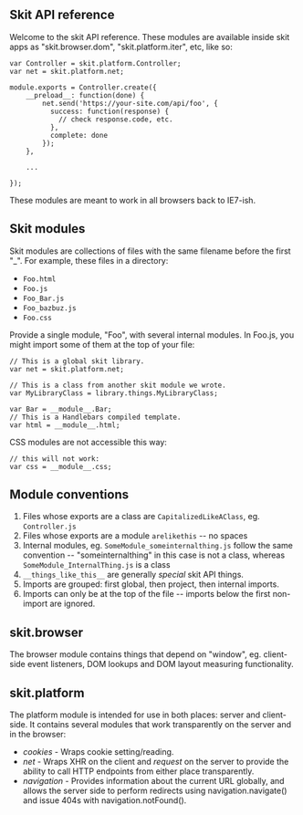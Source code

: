 Skit API reference
------------------

Welcome to the skit API reference. These modules are available inside skit apps as "skit.browser.dom", "skit.platform.iter", etc, like so:

    var Controller = skit.platform.Controller;
    var net = skit.platform.net;

    module.exports = Controller.create({
        __preload__: function(done) {
            net.send('https://your-site.com/api/foo', {
              success: function(response) {
                // check response.code, etc.
              },
              complete: done
            });
        },

        ...

    });

These modules are meant to work in all browsers back to IE7-ish.

Skit modules
------------

Skit modules are collections of files with the same filename before the first "_". For example, these files in a directory:

- <code>Foo.html</code>
- <code>Foo.js</code>
- <code>Foo_Bar.js</code>
- <code>Foo_bazbuz.js</code>
- <code>Foo.css</code>

Provide a single module, "Foo", with several internal modules. In Foo.js, you might import some of them at the top of your file:

    // This is a global skit library.
    var net = skit.platform.net;

    // This is a class from another skit module we wrote.
    var MyLibraryClass = library.things.MyLibraryClass;

    var Bar = __module__.Bar;
    // This is a Handlebars compiled template.
    var html = __module__.html;

CSS modules are not accessible this way:

    // this will not work:
    var css = __module__.css;


Module conventions
------------------

1. Files whose exports are a class are <code>CapitalizedLikeAClass</code>, eg. <code>Controller.js</code>
2. Files whose exports are a module <code>arelikethis</code> -- no spaces
3. Internal modules, eg. <code>SomeModule_someinternalthing.js</code> follow the same convention -- "someinternalthing" in this case is not a class, whereas <code>SomeModule_InternalThing.js</code> is a class
4. <code>\_\_things\_like\_this\_\_</code> are generally _special_ skit API things.
5. Imports are grouped: first global, then project, then internal imports.
6. Imports can only be at the top of the file -- imports below the first non-import are ignored.


skit.browser
------------

The browser module contains things that depend on "window", eg. client-side event listeners, DOM lookups and DOM layout measuring functionality.

skit.platform
-------------

The platform module is intended for use in both places: server and client-side. It contains several modules that work transparently on the server and in the browser:

- *cookies* - Wraps cookie setting/reading.
- *net* - Wraps XHR on the client and _request_ on the server to provide the ability to call HTTP endpoints from either place transparently.
- *navigation* - Provides information about the current URL globally, and allows the server side to perform redirects using navigation.navigate() and issue 404s with navigation.notFound().

